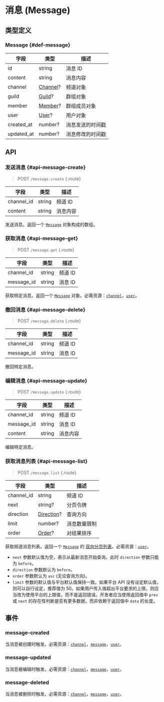 # 消息 (Message)

## 类型定义

### Message {#def-message}

| 字段 | 类型 | 描述 |
| --- | --- | --- |
| id | string | 消息 ID |
| content | string | 消息内容 |
| channel | [Channel](./channel.md#def-channel)? | 频道对象 |
| guild | [Guild](./guild.md#def-guild)? | 群组对象 |
| member | [Member](./member.md#def-member)? | 群组成员对象 |
| user | [User](./user.md#def-user)? | 用户对象 |
| created_at | number? | 消息发送的时间戳 |
| updated_at | number? | 消息修改的时间戳 |

## API

### 发送消息 {#api-message-create}

> <badge>POST</badge> `/message.create` {.route}

| 字段 | 类型 | 描述 |
| --- | --- | --- |
| channel_id | string | 频道 ID |
| content | string | 消息内容 |

发送消息。返回一个 [`Message`](#def-message) 对象构成的数组。

### 获取消息 {#api-message-get}

> <badge>POST</badge> `/message.get` {.route}

| 字段 | 类型 | 描述 |
| --- | --- | --- |
| channel_id | string | 频道 ID |
| message_id | string | 消息 ID |

获取特定消息。返回一个 [`Message`](#def-message) 对象。必需资源：[`channel`](./channel.md#def-channel)，[`user`](./user.md#def-user)。

### 撤回消息 {#api-message-delete}

> <badge>POST</badge> `/message.delete` {.route}

| 字段 | 类型 | 描述 |
| --- | --- | --- |
| channel_id | string | 频道 ID |
| message_id | string | 消息 ID |

撤回特定消息。

### 编辑消息 {#api-message-update}

> <badge>POST</badge> `/message.update` {.route}

| 字段 | 类型 | 描述 |
| --- | --- | --- |
| channel_id | string | 频道 ID |
| message_id | string | 消息 ID |
| content | string | 消息内容 |

编辑特定消息。

### 获取消息列表 {#api-message-list}

> <badge>POST</badge> `/message.list` {.route}

| 字段 | 类型 | 描述 |
| --- | --- | --- |
| channel_id | string | 频道 ID |
| next | string? | 分页令牌 |
| direction | [Direction](../protocol/api.md#bidi-list)? | 查询方向 |
| limit | number? | 消息数量限制 |
| order | [Order](../protocol/api.md#bidi-list)? | 对结果排序 |

获取频道消息列表。返回一个 [`Message`](#def-message) 的 [双向分页列表](../protocol/api.md#bidi-list)。必需资源：[`user`](./user.md#def-user)。

- `next` 参数默认值为空，表示从最新消息开始查询。此时 `direction` 参数只能为 `before`。
- `direction` 参数默认为 `before`。
- `order` 参数默认为 `asc` (无论查询方向)。
- `limit` 参数的默认值与平台默认值保持一致。如果平台 API 没有设定默认值，则可以自行设定，推荐值为 50。如果用户传入值超出平台要求的上限，则应当改为使用平台的上限值，而不是返回错误。开发者应当使用返回值中 `prev` 或 `next` 的存在性判断是否有更多数据，而非依赖于返回值中 `data` 的长度。

## 事件

### message-created

当消息被创建时触发。必需资源：[`channel`](./channel.md#def-channel)，[`message`](#def-message)，[`user`](./user.md#def-user)。

### message-updated

当消息被编辑时触发。必需资源：[`channel`](./channel.md#def-channel)，[`message`](#def-message)，[`user`](./user.md#def-user)。

### message-deleted

当消息被删除时触发。必需资源：[`channel`](./channel.md#def-channel)，[`message`](#def-message)，[`user`](./user.md#def-user)。
